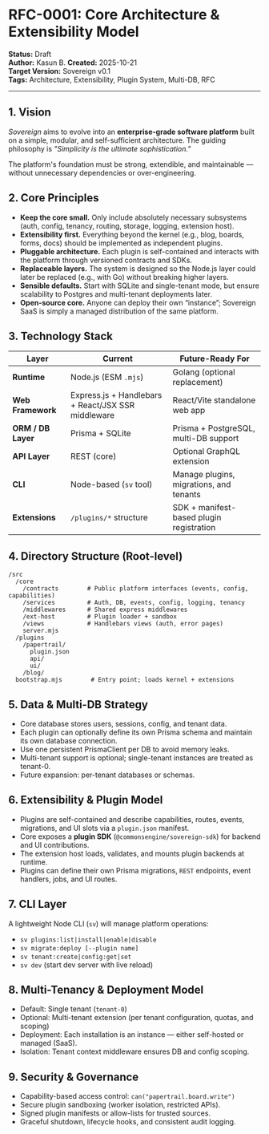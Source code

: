 # RFC-0001: Core Architecture & Extensibility Model

**Status:** Draft  
**Author:** Kasun B.
**Created:** 2025-10-21  
**Target Version:** Sovereign v0.1  
**Tags:** Architecture, Extensibility, Plugin System, Multi-DB, RFC

---

## 1. Vision

_Sovereign_ aims to evolve into an **enterprise-grade software platform** built on a simple, modular, and self-sufficient architecture.
The guiding philosophy is _"Simplicity is the ultimate sophistication."_

The platform's foundation must be strong, extendible, and maintainable — without unnecessary dependencies or over-engineering.

## 2. Core Principles

- **Keep the core small.** Only include absolutely necessary subsystems (auth, config, tenancy, routing, storage, logging, extension host).
- **Extensibility first.** Everything beyond the kernel (e.g., blog, boards, forms, docs) should be implemented as independent plugins.
- **Pluggable architecture.** Each plugin is self-contained and interacts with the platform through versioned contracts and SDKs.
- **Replaceable layers.** The system is designed so the Node.js layer could later be replaced (e.g., with Go) without breaking higher layers.
- **Sensible defaults.** Start with SQLite and single-tenant mode, but ensure scalability to Postgres and multi-tenant deployments later.
- **Open-source core.** Anyone can deploy their own “instance”; Sovereign SaaS is simply a managed distribution of the same platform.

## 3. Technology Stack

| Layer              | Current                                            | Future-Ready For                         |
| ------------------ | -------------------------------------------------- | ---------------------------------------- |
| **Runtime**        | Node.js (ESM `.mjs`)                               | Golang (optional replacement)            |
| **Web Framework**  | Express.js + Handlebars + React/JSX SSR middleware | React/Vite standalone web app            |
| **ORM / DB Layer** | Prisma + SQLite                                    | Prisma + PostgreSQL, multi-DB support    |
| **API Layer**      | REST (core)                                        | Optional GraphQL extension               |
| **CLI**            | Node-based (`sv` tool)                             | Manage plugins, migrations, and tenants  |
| **Extensions**     | `/plugins/*` structure                             | SDK + manifest-based plugin registration |

## 4. Directory Structure (Root-level)

```
/src
  /core
    /contracts        # Public platform interfaces (events, config, capabilities)
    /services         # Auth, DB, events, config, logging, tenancy
    /middlewares      # Shared express middlewares
    /ext-host         # Plugin loader + sandbox
    /views            # Handlebars views (auth, error pages)
    server.mjs
  /plugins
    /papertrail/
      plugin.json
      api/
      ui/
    /blog/
  bootstrap.mjs        # Entry point; loads kernel + extensions
```

## 5. Data & Multi-DB Strategy

- Core database stores users, sessions, config, and tenant data.
- Each plugin can optionally define its own Prisma schema and maintain its own database connection.
- Use one persistent PrismaClient per DB to avoid memory leaks.
- Multi-tenant support is optional; single-tenant instances are treated as tenant-0.
- Future expansion: per-tenant databases or schemas.

## 6. Extensibility & Plugin Model

- Plugins are self-contained and describe capabilities, routes, events, migrations, and UI slots via a `plugin.json` manifest.
- Core exposes a **plugin SDK** (`@commonsengine/sovereign-sdk`) for backend and UI contributions.
- The extension host loads, validates, and mounts plugin backends at runtime.
- Plugins can define their own Prisma migrations, `REST` endpoints, event handlers, jobs, and UI routes.

## 7. CLI Layer

A lightweight Node CLI (`sv`) will manage platform operations:

- `sv plugins:list|install|enable|disable`
- `sv migrate:deploy [--plugin name]`
- `sv tenant:create|config:get|set`
- `sv dev` (start dev server with live reload)

## 8. Multi-Tenancy & Deployment Model

- Default: Single tenant (`tenant-0`)
- Optional: Multi-tenant extension (per tenant configuration, quotas, and scoping)
- Deployment: Each installation is an instance — either self-hosted or managed (SaaS).
- Isolation: Tenant context middleware ensures DB and config scoping.

## 9. Security & Governance

- Capability-based access control: `can("papertrail.board.write")`
- Secure plugin sandboxing (worker isolation, restricted APIs).
- Signed plugin manifests or allow-lists for trusted sources.
- Graceful shutdown, lifecycle hooks, and consistent audit logging.
